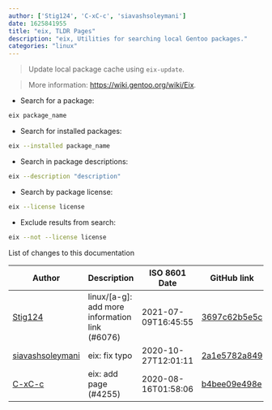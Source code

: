 ```yaml
---
author: ['Stig124', 'C-xC-c', 'siavashsoleymani']
date: 1625841955
title: "eix, TLDR Pages"
description: "eix, Utilities for searching local Gentoo packages."
categories: "linux"
---
```

> Update local package cache using `eix-update`.

> More information: <https://wiki.gentoo.org/wiki/Eix>.

- Search for a package:

```bash
eix package_name
```

- Search for installed packages:

```bash
eix --installed package_name
```

- Search in package descriptions:

```bash
eix --description "description"
```

- Search by package license:

```bash
eix --license license
```

- Exclude results from search:

```bash
eix --not --license license
```
List of changes to this documentation


Author | Description | ISO 8601 Date | GitHub link
------|-----|-----|-----
[Stig124](mailto:stigpro@outlook.fr) | linux/[a-g]: add more information link (#6076) | 2021-07-09T16:45:55 | [3697c62b5e5c](https://github.com/tldr-pages/tldr/commit/3697c62b5e5cd9bae7a99c591cb81d1ddcfbf792)
[siavashsoleymani](mailto:siavash.solimanii@yahoo.com) | eix: fix typo | 2020-10-27T12:01:11 | [2a1e5782a849](https://github.com/tldr-pages/tldr/commit/2a1e5782a849254b8b64353b8f78b0994a028420)
[C-xC-c](mailto:58750933+C-xC-c@users.noreply.github.com) | eix: add page (#4255) | 2020-08-16T01:58:06 | [b4bee09e498e](https://github.com/tldr-pages/tldr/commit/b4bee09e498e36d40f10741b539615a199813f0e)

